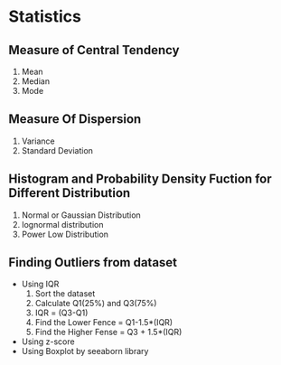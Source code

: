 # Statistics
## Measure of Central Tendency
1. Mean
2. Median
3. Mode

## Measure Of Dispersion
1. Variance
2. Standard Deviation

## Histogram and Probability Density Fuction for Different Distribution
1. Normal or Gaussian Distribution
2. lognormal distribution
3. Power Low Distribution


## Finding Outliers from dataset
- Using IQR
  1. Sort the dataset
  2. Calculate Q1(25%) and Q3(75%)
  3. IQR = (Q3-Q1)
  4. Find the Lower Fence = Q1-1.5*(IQR)
  5. Find the Higher Fense = Q3 + 1.5*(IQR)
- Using z-score
- Using Boxplot by seeaborn library
